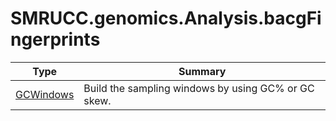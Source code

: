 ﻿
# SMRUCC.genomics.Analysis.bacgFingerprints

|Type|Summary|
|----|-------|
|[GCWindows](./GCWindows.md)|Build the sampling windows by using GC% or GC skew.|


